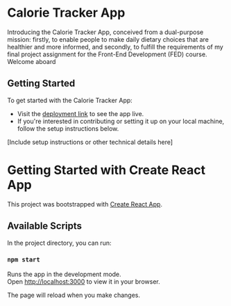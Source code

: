 # Calorie Tracker App

Introducing the Calorie Tracker App, conceived from a dual-purpose mission: firstly, to enable people to make daily dietary choices that are healthier and more informed, and secondly, to fulfill the requirements of my final project assignment for the Front-End Development (FED) course. Welcome aboard

## Getting Started

To get started with the Calorie Tracker App:

- Visit the [deployment link](https://shaishillo.github.io/Calorie-Tracker-App/) to see the app live.
- If you're interested in contributing or setting it up on your local machine, follow the setup instructions below.

[Include setup instructions or other technical details here]

# Getting Started with Create React App

This project was bootstrapped with [Create React App](https://github.com/facebook/create-react-app).

## Available Scripts

In the project directory, you can run:

### `npm start`

Runs the app in the development mode.\
Open [http://localhost:3000](http://localhost:3000) to view it in your browser.

The page will reload when you make changes.
